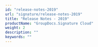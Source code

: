 ```yaml
---
id: "release-notes-2019"
url: "signature/release-notes-2019"
title: "Release Notes - 2019"
productName: "GroupDocs.Signature Cloud"
weight: 2
description: ""
keywords: ""
---
```


